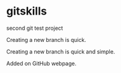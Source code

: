 # gitskills
second git test project

Creating a new branch is quick.

Creating a new branch is quick and simple.

Added on GitHub webpage.
